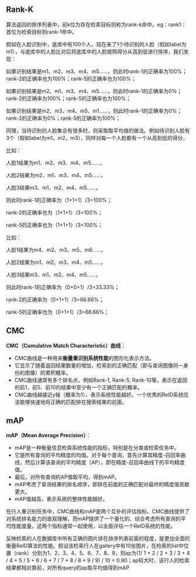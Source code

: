 ## Rank-K

算法返回的排序列表中，前k位为存在检索目标则称为rank-k命中。eg：rank1：首位为检索目标则rank-1命中。

假如在人脸识别中，底库中有100个人，现在来了1个待识别的人脸（假如label为m1），与底库中的人脸比对后将底库中的人脸按照得分从高到低进行排序，我们发现：

如果识别结果是m1、m2、m3、m4、m5……，则此时rank-1的正确率为100%；rank-2的正确率也为100%；rank-5的正确率也为100%；

如果识别结果是m2、m1、m3、m4、m5……，则此时rank-1的正确率为0%；rank-2的正确率为100%；rank-5的正确率也为100%；

如果识别结果是m2、m3、m4、m5、m1……，则此时rank-1的正确率为0%；rank-2的正确率为0%；rank-5的正确率为100%；

同理，当待识别的人脸集合有很多时，则采取取平均值的做法。例如待识别人脸有3个（假如label为m1，m2，m3），同样对每一个人脸都有一个从高到低的得分，

比如：

人脸1结果为m1、m2、m3、m4、m5……，

人脸2结果为m2、m1、m3、m4、m5……，

人脸3结果m3、m1、m2、m4、m5……，

则此时rank-1的正确率为（1+1+1）/3=100%；

rank-2的正确率也为（1+1+1）/3=100%；

rank-5的正确率也为（1+1+1）/3=100%；

比如：

人脸1结果为m4、m2、m3、m5、m6……，

人脸2结果为m1、m2、m3、m4、m5……，

人脸3结果m3、m1、m2、m4、m5……，

则此时rank-1的正确率为（0+0+1）/3=33.33%；

rank-2的正确率为（0+1+1）/3=66.66%；

rank-5的正确率也为（0+1+1）/3=66.66%；

## CMC

**CMC（Cumulative Match Characteristic）曲线**：

- CMC曲线是一种用来**衡量重识别系统性能**的图形化表示方法。
- 它显示了随着返回结果数量的增加，检索到的正确匹配（即与查询图像同一身份的图像）的累积概率。
- CMC曲线通常有多个排名点，例如Rank-1, Rank-5, Rank-10等，表示在返回的前1、前5、前10的结果中至少有一个正确匹配的概率。
- CMC曲线越接近y轴（概率为1），表示系统性能越好。一个优秀的ReID系统应该能够快速地将正确的匹配排在搜索结果的前面。



## mAP

**mAP（Mean Average Precision）**：

- mAP是一种衡量信息检索系统性能的指标，特别是在分类或检索任务中。
- 它是所有查询的平均精度的均值。对于每个查询，首先计算其精度-召回率曲线，然后计算该查询的平均精度（AP），即在精度-召回率曲线下的平均精度值。
- 最后，对所有查询的AP值取平均，得到mAP。
- mAP考虑了查询结果的排名顺序，即排在前面的正确匹配对最终的精度值贡献更大。
- mAP值越高，表示系统的整体性能越好。

在行人重识别任务中，CMC曲线和mAP是两个互补的评估指标。CMC曲线提供了对系统排名能力的直观理解，而mAP提供了一个量化的、综合考虑所有查询的平均性能度量。这两个指标通常一起使用，以全面评估一个ReID系统的性能。

反映检索的人在数据库中所有正确的图片排在排序列表前面的程度，能更加全面的衡量ReID算法的性能。假设该检索行人在gallery中有10张图片，在检索的list中位置（rank）分别为1、2、3、4、5、6、7、8、9，则ap为(1/ 1 + 2 / 2 + 3 / 3 + 4 / 4 + 5 / 5 + 6 / 6 + 7 / 7 + 8 / 8 + 9 / 9) / 10 = 0.90；ap较大时，该行人的检索结果都相对靠前，对所有query的ap取平均值得到mAP



